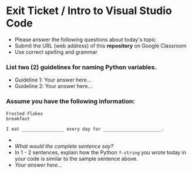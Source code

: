 
# Exit Ticket / Intro to Visual Studio Code

- Please answer the following questions about today's topic
- Submit the URL (web address) of this **repository** on Google Classroom
- Use correct spelling and grammar

### List two (2) guidelines for naming Python variables.  
- Guideline 1: Your answer here...
- Guideline 2: Your answer here...


### Assume you have the following information:
```
Frosted Flakes
breakfast

I eat ________________ every day for ______________________.

```
- 
- *What would the complete sentence say?*
- In 1 - 2 sentences, explain how the Python `f-string` you wrote today in your code is similar to the sample sentence above.
- *Your answer here...*


